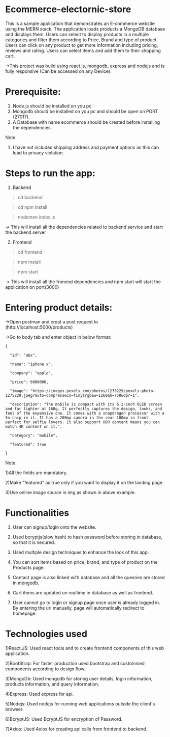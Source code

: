 # Ecommerce-electornic-store

This is a sample application that demonstrates an E-commerce website using the MERN stack. The application loads products a MongoDB database and displays them. Users can select to display products in a multiple categories and filter them according to Price, Brand and type of product. Users can click on any product to get more information including pricing, reviews and rating. Users can select items and add them to their shopping cart.

->This project was build using react.js, mongodb, express and nodejs and is fully responsive (Can be accessed on any Device).

# Prerequisite:

1) Node.js should be installed on you pc.
2) Mongodb should be installed on you pc and should be open on PORT (27017).
3) A Database with name ecommerce should be created before installing the dependencies.

Note:

1) I have not included shipping address and payment options as this can lead to privacy violation.

# Steps to run the app:

1) Backend

> cd backend

> cd npm install

> nodemon index.js

-> This will install all the dependencies related to backend service and start the backend server

2) Frontend

> cd frontend

> npm install

> npm start

-> This will install all the fronend dependencies and npm start will start the application on port(3000)

# Entering product details:

->Open postman and creat a post request to (http://localhost:5000/products)

->Go to body tab and enter object in below format:
	

	{

      "id": "abx",

      "name": "iphone x",

      "company": "apple",

      "price": 6000000,

      "image": "https://images.pexels.com/photos/1275229/pexels-photo-1275229.jpeg?auto=compress&cs=tinysrgb&w=1260&h=750&dpr=1",

      "description": "The mobile is compact with its 6.2-inch OLED screen and far lighter at 168g. It perfectly captures the design, looks, and feel of the expensive one. It comes with a snapdragon processor with a 5n chip in it. It has a 200mp camera in the rear 100mp in front perfect for selfie lovers. It also support HDR content means you can watch 4K content on it.",

      "category": "mobile",

      "featured": true

    } 


Note: 

1)All the fields are mandatory.

2)Make "featured" as true only if you want to display it on the landing page.

3)Use online image source in img as shown in above example. 


# Functionalities

1) User can signup/login onto the website.

2) Used bcryptjs(slow hash) to hash password before storing in database, so that it is secured.

3) Used multiple design techniques to enhance the look of this app.

4) You can sort items based on price, brand, and type of product on the Products page.

5) Contact page is also linked with database and all the quesries are stored in mongodb.

6) Cart items are updated on realtime in database as well as frontend.

7) User cannot go to login or signup page once user is already logged in. By entering the url manually, page will automatically redirect to homepage.

# Technologies used

1)React.JS: Used react tools and to create frontend components of this web application.

2)BootStrap: For faster production used bootstrap and customised components according to design flow.

3)MongoDb: Used mongodb for storing user details, login information, products information, and query information.

4)Express: Used express for api.

5)Nodejs: Used nodejs for running web applications outside the client's browser.

6)BcryptJS: Used BcryptJS for encryption of Password.

7)Axios: Used Axios for creating api calls from frontend to backend.


